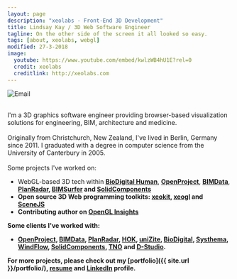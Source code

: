 ```yaml
---
layout: page
description: "xeolabs - Front-End 3D Development"
title: Lindsay Kay / 3D Web Software Engineer
tagline: On the other side of the screen it all looked so easy.
tags: [about, xeolabs, webgl]
modified: 27-3-2018
image:
  youtube: https://www.youtube.com/embed/kwlzWB4hU1E?rel=0
  credit: xeolabs
  creditlink: http://xeolabs.com
---
```


![Email](../images/email2.png)

<br>I'm a 3D graphics software engineer providing browser-based visualization solutions for engineering, BIM, architecture and medicine.<br><br>
Originally from Christchurch, New Zealand, I've lived in Berlin, Germany since 2011. I graduated with a degree in computer science from the University of Canterbury in 2005.<br><br>
Some projects I've worked on:

* WebGL-based 3D tech within **[BioDigital Human](./portfolio/biodigital-human)**, **[OpenProject](https://openproject.org)**, **[BIMData](./portfolio/bimdata)**, <strong><a href="https://www.planradar.com/de/">PlanRadar</a>, **[BIMSurfer](http://bimsurfer.org/)** and **[SolidComponents](./portfolio/solidcomponents-viewer)**
* Open source 3D Web programming toolkits: **[xeokit](http://xeokit.io)**, **[xeogl](http://xeogl.org)** and **[SceneJS](http://scenejs.org)**
* Contributing author on **[OpenGL Insights](http://openglinsights.com/)**

Some clients I've worked with:

*  [OpenProject](https://www.openproject.org/), [BIMData](https://bimdata.io/), [PlanRadar](https://www.planradar.com/de/), [HOK](https://www.hok.com/), [uniZite](https://unizite.info/), [BioDigital](https://www.biodigital.com/), [Systhema](https://systhema.nl/systhema/), [WindFlow](https://www.windflow.co.nz/), [SolidComponents](https://www.solidcomponents.com/), [TNO](https://www.tno.nl/en/) and [D-Studio](http://dstudio.be/). 


For more projects, please check out my **[portfolio]({{ site.url }}/portfolio/)**, **[resume](http://xeolabs.com/pdfs/lindsaykay_resume_2019.pdf)** and **[LinkedIn](http://linkedin.com/in/lindsaystanleykay)** profile.<br><br>

<!-- ### Client Testimonials -->
<!-- *"A talented and experienced 3D graphics developer. A -->
<!-- pleasure to work with, reliable team contributor and always knowledgeable -->
<!-- in the latest in 3D graphics*" -->
<!-- <br>~[Frank Sculli](mailto:frank@biodigital.com), CEO, [BioDigital Systems](http://bioditalhuman.com) -->
<!-- <br><br> -->
<!-- *"Great to work with. Deep knowledge of 3D graphics algorithms -->
<!-- and software design patterns. Excellent research and algorithm-development -->
<!-- skills. Has a knack for creating simple, usable interfaces for complex -->
<!-- systems."* -->
<!-- <br>~[Tarek Sherif](tsherif@gmail.com), Lead Graphics Engineer at [BioDigital Systems](http://bioditalhuman.com) -->
<!-- <br><br> -->
<!-- *"It was enjoyable to see a continuous incoming stream of quality JavaScript -->
<!-- code coming our way. I recommend contracting with Lindsay without reservation."* -->
<!-- <br>~[Stéphane Mor](mailto:stephanmor@gmail.com), CEO/Product Owner chez [BIMData.io](http://bimdata.io) -->
<!-- <br><br> -->



